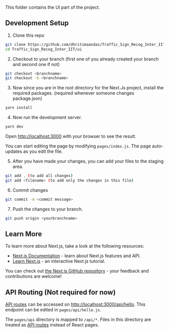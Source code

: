 This folder contains the UI part of the project.

## Development Setup

1. Clone this repo

```bash
git clone https://github.com/dhritimaandas/Traffic_Sign_Recog_Inter_IIT.git
cd Traffic_Sign_Recog_Inter_IIT/ui
```

2. Checkout to your branch (first one of you already created your branch and second one if not)

```bash
git checkout <branchname>
git checkout -b <branchname>
```

3. Now since you are in the root directory for the Next.Js project, install the required packages. (required whenever someone changes package.json)

```bash
yarn install
```

4. Now run the development server.

```bash
yarn dev
```

Open [http://localhost:3000](http://localhost:3000) with your browser to see the result.

You can start editing the page by modifying `pages/index.js`. The page auto-updates as you edit the file.

5. After you have made your changes, you can add your files to the staging area.

```bash
git add . (to add all changes)
git add <filename> (to add only the changes in this file)
```

6. Commit changes

```bash
git commit -m <commit message>
```

7. Push the changes to your branch.

```bash
git push origin <yourbranchname>
```

## Learn More

To learn more about Next.js, take a look at the following resources:

- [Next.js Documentation](https://nextjs.org/docs) - learn about Next.js features and API.
- [Learn Next.js](https://nextjs.org/learn) - an interactive Next.js tutorial.

You can check out [the Next.js GitHub repository](https://github.com/vercel/next.js/) - your feedback and contributions are welcome!

## API Routing (Not required for now)

[API routes](https://nextjs.org/docs/api-routes/introduction) can be accessed on [http://localhost:3000/api/hello](http://localhost:3000/api/hello). This endpoint can be edited in `pages/api/hello.js`.

The `pages/api` directory is mapped to `/api/*`. Files in this directory are treated as [API routes](https://nextjs.org/docs/api-routes/introduction) instead of React pages.
